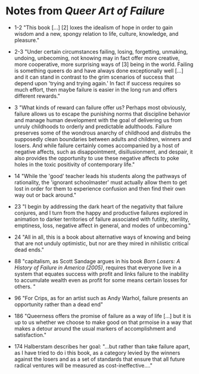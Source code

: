# Notes from _Queer Art of Failure_

- 1-2 "This book [...] [2] loxes the idealism of hope in order to gain wisdom and a new, spongy relation to life, culture, knowledge, and pleasure."


 - 2-3 "Under certain circumstances failing, losing, forgetting, unmaking, undoing, unbecoming, not knowing may in fact offer more creative, more cooperative, more surprising ways of [3] being in the world. Failing is something queers do and have always done exceptionally well [...] and it can stand in contrast to the grim scenarios of success that depend upon 'trying and trying again.' In fact if success requires so much effort, then maybe failure is easier in the long run and offers different rewards."


- 3 "What kinds of reward can failure offer us? Perhaps most obviously, failure allows us to escape the punishing norms that discipline behavior and manage human development with the goal of delivering us from unruly childhoods to orderly and predictable adulthoods. Failure preserves some of the wondrous anarchy of childhood and distrubs the supposedly clean boundaries between adults and children, winners and losers. And while failure certainly comes accompanied by a host of negative affects, such as disappointment, disillusionment, and despair, it also provides the opportunity to use these negative affects to poke holes in the toxic positivity of contemporary life."




- 14 "While the 'good' teacher leads his students along the pathways of rationality, the 'ignorant schoolmaster' must actually allow them to get lost in order for them to experience confusion and then find their own way out or back around."
- 23 "I begin by addressing the dark heart of the negativity that failure conjures, and I turn from the happy and productive failures explored in animation to darker territories of failure associated with futility, sterility, emptiness, loss, negative affect in general, and modes of unbecoming."
- 24 "All in all, this is a book about alternative ways of knowing and being that are not unduly optimistic, but nor are they mired in nihilistic critical dead ends."
- 88 "capitalism, as Scott Sandage argues in his book _Born Losers: A History of Failure in America (2005)_, requires that everyone live in a system that equates success with profit and links failure to the inability to accumulate wealth even as profit for some means certain losses for others. "
- 96 "For Crips, as for an artist such as Andy Warhol, failure presents an opportunity rather than a dead end"
- 186 "Queerness offers the promise of failure as a way of life [...] but it is up to us whether we choose to make good on that prmoise in a way that makes a detour around the usual markers of accomplishment and satisfaction."
- 174 Halberstam describes her goal: "...but rather than take failure apart, as I have tried to do i this book, as a category levied by the winners against the losers and as a set of standards that ensure that all future radical ventures will be measured as cost-ineffective...."
